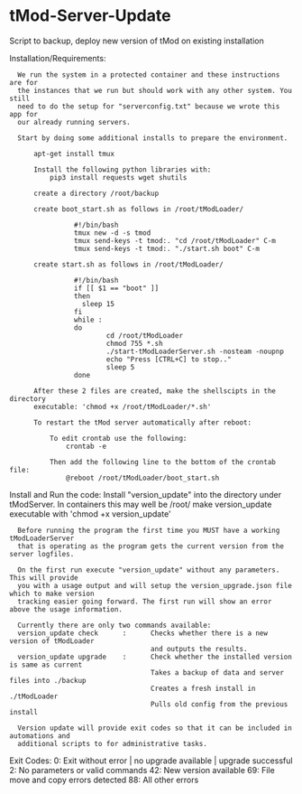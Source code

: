 # tMod-Server-Update
Script to backup, deploy new version of tMod on existing installation

Installation/Requirements:

      We run the system in a protected container and these instructions are for
      the instances that we run but should work with any other system. You still
      need to do the setup for "serverconfig.txt" because we wrote this app for
      our already running servers.

      Start by doing some additional installs to prepare the environment.

          apt-get install tmux

          Install the following python libraries with:
              pip3 install requests wget shutils

          create a directory /root/backup

          create boot_start.sh as follows in /root/tModLoader/

                    #!/bin/bash
                    tmux new -d -s tmod
                    tmux send-keys -t tmod:. "cd /root/tModLoader" C-m
                    tmux send-keys -t tmod:. "./start.sh boot" C-m

          create start.sh as follows in /root/tModLoader/

                    #!/bin/bash
                    if [[ $1 == "boot" ]]
                    then
                      sleep 15
                    fi
                    while :
                    do
                            cd /root/tModLoader
                            chmod 755 *.sh
                            ./start-tModLoaderServer.sh -nosteam -noupnp
                            echo "Press [CTRL+C] to stop.."
                            sleep 5
                    done

          After these 2 files are created, make the shellscipts in the directory
          executable: 'chmod +x /root/tModLoader/*.sh'

          To restart the tMod server automatically after reboot:

              To edit crontab use the following:
                  crontab -e

              Then add the following line to the bottom of the crontab file:
                  @reboot /root/tModLoader/boot_start.sh

Install and Run the code:
      Install "version_update" into the directory under tModServer. In containers
      this may well be /root/ make version_update executable with 'chmod +x version_update'

      Before running the program the first time you MUST have a working tModLoaderServer
      that is operating as the program gets the current version from the server logfiles.
      
      On the first run execute "version_update" without any parameters. This will provide
      you with a usage output and will setup the version_upgrade.json file which to make version
      tracking easier going forward. The first run will show an error above the usage information.

      Currently there are only two commands available:
      version_update check      :      Checks whether there is a new version of tModLoader
                                       and outputs the results.
      version_update upgrade    :      Check whether the installed version is same as current
                                       Takes a backup of data and server files into ./backup
                                       Creates a fresh install in ./tModLoader
                                       Pulls old config from the previous install

      Version update will provide exit codes so that it can be included in automations and
      additional scripts to for administrative tasks.

      
Exit Codes:
       0: Exit without error | no upgrade available | upgrade successful
       2: No parameters or valid commands
      42: New version available
      69: File move and copy errors detected
      88: All other errors

